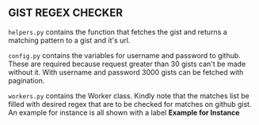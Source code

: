 GIST REGEX CHECKER
---

`helpers.py` contains the function that fetches the gist and returns a matching pattern to a gist and it's url.

`config.py` contains the variables for username and password to github.
These are required because request greater than 30 gists can't be made without it. With username and password 3000 gists can be fetched with pagination.

`workers.py` contains the Worker class. Kindly note that the matches list be filled with desired regex that are to be checked for matches on github gist.
An example for instance is all shown with a label **Example for Instance**